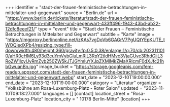 +++
identifier = "stadt-der-frauen-feministische-betrachtungen-in-mittelalter-und-gegenwart"
source = "Berlin.de"
url = "https://www.berlin.de/tickets/literatur/stadt-der-frauen-feministische-betrachtungen-in-mittelalter-und-gegenwart-433ff496-f943-43bd-ab22-12dfc8eeef21/"
type = "event"
title = "Stadt der Frauen ‒ Feministische Betrachtungen in Mittelalter und Gegenwart"
subtitle = "Karte"
image = "https://imgproxy.berlinonline.net/izKAs7vgDoVb6GAGrV7PgUQtYEpKUTE_tWOQiedXPb4/resizing_type:fill-down/width:480/height:360/gravity:fp:0.5:0.38/enlarge:1/q:70/cb:2023111010/aHR0cHM6Ly93d3cuYmVybGluLmRlL3RpY2tldHMvc3VjaGUvc3RhdGljL3RoZW1lcyUyRmZyb250ZW5kJTJGYmluYXJpZXMlMkZMaXRlcmF0dXJfc21hbGwuanBn.jpg"
image_bucket = "https://storage.googleapis.com/fem-readup.appspot.com/stadt-der-frauen-feministische-betrachtungen-in-mittelalter-und-gegenwart.webp"
start_date = "2023-12-10T19:00:00.000"
end_date = "2023-12-10T19:00:00.000"
category = "Literatur"
organizer = "Volksbühne am Rosa-Luxemburg-Platz - Roter Salon"
updated = "2023-11-10T09:18:27.000"
languages = []
[contact]
location_street = "Rosa-Luxemburg-Platz"
location_city = " 10178 Berlin-Mitte"
[location]
+++